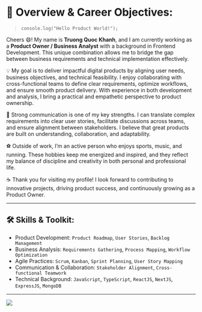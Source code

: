 # 🚩 Overview & Career Objectives:
>`console.log("Hello Product World!");`

Cheers 😄! My name is **Truong Quoc Khanh**, and I am currently working as a **Product Owner / Business Analyst** with a background in Frontend Development. This unique combination allows me to bridge the gap between business requirements and technical implementation effectively.

💡 My goal is to deliver impactful digital products by aligning user needs, business objectives, and technical feasibility. I enjoy collaborating with cross-functional teams to define clear requirements, optimize workflows, and ensure smooth product delivery. With experience in both development and analysis, I bring a practical and empathetic perspective to product ownership.

💬 Strong communication is one of my key strengths. I can translate complex requirements into clear user stories, facilitate discussions across teams, and ensure alignment between stakeholders. I believe that great products are built on understanding, collaboration, and adaptability.

⚽ Outside of work, I’m an active person who enjoys sports, music, and running. These hobbies keep me energized and inspired, and they reflect my balance of discipline and creativity in both personal and professional life.

☕ Thank you for visiting my profile! I look forward to contributing to innovative projects, driving product success, and continuously growing as a Product Owner.

---

## 🛠 Skills & Toolkit:
- Product Development: `Product Roadmap`, `User Stories`, `Backlog Management`
- Business Analysis: `Requirements Gathering`, `Process Mapping`, `Workflow Optimization`
- Agile Practices: `Scrum`, `Kanban`, `Sprint Planning`, `User Story Mapping`
- Communication & Collaboration: `Stakeholder Alignment`, `Cross-functional Teamwork`
- Technical Background: `JavaScript`, `TypeScript`, `ReactJS`, `NextJS`, `ExpressJS`, `MongoDB`

---
[![](https://visitcount.itsvg.in/api?id=binnehaha321&icon=0&color=0)](https://visitcount.itsvg.in)
